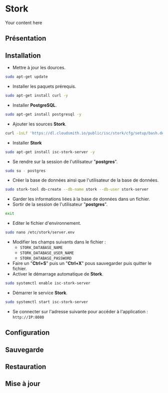 # Stork
Your content here

## Présentation

## Installation
- Mettre à jour les dources.
```bash
sudo apt-get update
```
- Installer les paquets prérequis.
```bash
sudo apt-get install curl -y
```
- Installer **PostgreSQL**.
```bash
sudo apt-get install postgresql -y
```
- Ajouter les sources **Stork**.
```bash
curl -1sLf 'https://dl.cloudsmith.io/public/isc/stork/cfg/setup/bash.deb.sh' | sudo bash
```
- Installer **Stork**
```bash
sudo apt-get install isc-stork-server -y
```
- Se rendre sur la session de l'utilisateur "**postgres**".
```bash
sudo su - postgres
```
- Créer la base de données ainsi que l'utilisateur de la base de données.
```bash
sudo stork-tool db-create --db-name stork --db-user stork-server
```
- Garder les informations liées à la base de données dans un fichier.
- Sortir de la session de l'utilisateur "**postgres**".
```bash
exit
```
- Editer le fichier d'environnement.
```bash
sudo nano /etc/stork/server.env
```
- Modifier les champs suivants dans le fichier :
	- `STORK_DATABASE_NAME`
  - `STORK_DATABASE_USER_NAME`
  - `STORK_DATABASE_PASSWORD`
- Faire un "**Ctrl+S**" puis un "**Ctrl+X**" pous sauvegarder puis quitter le fichier.
- Activer le démarrage automatique de **Stork**.
```bash
sudo systemctl enable isc-stork-server
```
- Démarrer le service **Stork**.
```bash
sudo systemctl start isc-stork-server
```
- Se connecter sur l'adresse suivante pour accéder à l'application : `http://IP:8080`

## Configuration

## Sauvegarde

## Restauration

## Mise à jour